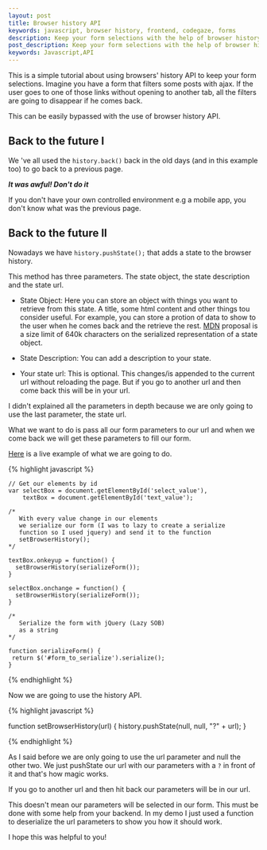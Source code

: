 ```yaml
---
layout: post
title: Browser history API
keywords: javascript, browser history, frontend, codegaze, forms
description: Keep your form selections with the help of browser history API
post_description: Keep your form selections with the help of browser history API.
keywords: Javascript,API
---
```


This is a simple tutorial about using browsers' history API to keep your form selections.
Imagine you have a form that filters some posts with ajax. If the user goes to one of those links without opening to another tab, all the filters are going to disappear if he comes back.

This can be easily bypassed with the use of browser history API.

## Back to the future I

We 've all used the ```history.back()``` back in the old days (and in this example too) to go back to a previous page. 

***It was awful! Don't do it***

If you don't have your own controlled environment e.g a mobile app, you don't know what was the previous page.


## Back to the future II 

Nowadays we have ```history.pushState();``` that adds a state to the browser history.

This method has three parameters. The state object, the state description and the state url.

* State Object: Here you can store an object with things you want to retrieve from this state. A title, some html content and other things tou consider useful. For example, you can store a protion of data to show to the user when he comes back and the retrieve the rest. [MDN](https://developer.mozilla.org/en-US/docs/Web/API/History/pushState) proposal is a size limit of 640k characters on the serialized representation of a state object.

* State Description: You can add a description to your state.

* Your state url: This is optional. This changes/is appended to the current url without reloading the page. But if you go to another url and then come back this will be in your url.

I didn't explained all the parameters in depth because we are only going to use the last parameter, the state url.

What we want to do is pass all our form parameters to our url and when we come back we will get these parameters to fill our form.

[Here](https://codegaze.github.io/demos/history) is a live example of what we are going to do. 



{% highlight javascript %}
    
    // Get our elements by id
    var selectBox = document.getElementById('select_value'),
        textBox = document.getElementById('text_value');
    
    /* 
       With every value change in our elements 
       we serialize our form (I was to lazy to create a serialize
       function so I used jquery) and send it to the function 
       setBrowserHistory();
    */

    textBox.onkeyup = function() {
      setBrowserHistory(serializeForm());
    }

    selectBox.onchange = function() {
      setBrowserHistory(serializeForm()); 
    }  

    /* 
       Serialize the form with jQuery (Lazy SOB)
       as a string
    */
    
    function serializeForm() {
     return $('#form_to_serialize').serialize();
    } 

{% endhighlight %}

Now we are going to use the history API.

{% highlight javascript %}

  function setBrowserHistory(url) {
    history.pushState(null, null, "?" + url);
  }

{% endhighlight %}

As I said before  we are only going to use the url parameter and null the other two.
We just pushState our url with our parameters with a ```?``` in front of it and that's how magic works.

If you go to another url and then hit back our parameters will be in our url.

This doesn't mean our parameters will be selected in our form. This must be done with some help from your backend.
In my demo I just used a function to deserialize the url parameters to show you how it should work.

I hope this was helpful to you!